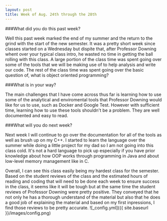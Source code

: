 ```yaml
---
layout: post
title: Week of Aug. 24th through the 28th
---
```


###What did you do this past week?

Well this past week marked the end of my summer and the return to the grind with the start of the new semester. It was a pretty short week since classes started on a Wednesday but dispite that, after Professor Downing whent over your typical class intro, he wasted no time in getting the ball rolling with this class. A large portion of the class time was spent going over some of the tools that we will be making use of to help analysis and write our code. The rest of the class time was spent going over the basic question of, what is object oriented programming?

###What is in your way?

The main challenges that I have come across thus far is learning how to use some of the analytical and enviromental tools that Professor Downing would like for us to use, such as Docker and Google Test. However with sufficient time, learning how to use these tools shouldn't be a problem. They are well documented and easy to read.

###What will you do next week?

Next week I will continue to go over the documentation for all of the tools as well as brush up on my C++. I started to learn the language over the summer while doing a little project for my dad so I am not going into this class cold. It's not a hard language to pick up especially if you have prior knowledge about how OOP works through programming in Java and about low-level memory management like in C.

Overall, I can see this class easily being my hardest class for the semester. Based on the student reviews of the class and the estimated hours of reading and coding that will need to be done each week to ensure success in the class, it seems like it will be tough but at the same time the student reviews of Professor Downing were pretty positive. They conveyed that he not only he has a thorough understand of the material but also that he does a good job of explaining the material and based on my first inpressions, I find those reviews to be pretty accurate.
![_config.yml]({{ site.baseurl }}/images/config.png)
